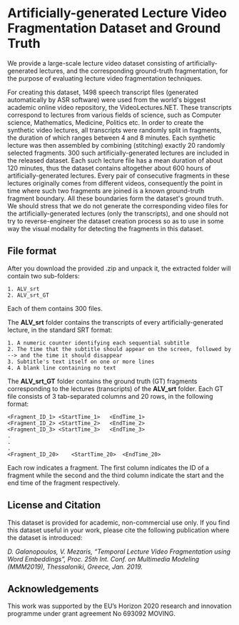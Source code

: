 # Artificially-generated Lecture Video Fragmentation Dataset and Ground Truth
We provide a large-scale lecture video dataset consisting of artificially-generated lectures, and the corresponding ground-truth fragmentation, for the purpose of evaluating lecture video fragmentation techniques. 

For creating this dataset, 1498 speech transcript files (generated automatically by ASR software) were used from the world's biggest academic online video repository, the VideoLectures.NET. These transcripts correspond to lectures from various fields of science, such as Computer science, Mathematics, Medicine, Politics etc. In order to create the synthetic video lectures, all transcripts were randomly split in fragments, the duration of which ranges between 4 and 8 minutes. Each synthetic lecture was then assembled by combining (stitching) exactly 20 randomly selected fragments. 300 such artificially-generated lectures are included in the released dataset. Each such lecture file has a mean duration of about 120 minutes, thus the dataset contains altogether about 600 hours of artificially-generated lectures. Every pair of consecutive fragments in these lectures originally comes from different videos, consequently the point in time where such two fragments are joined is a known ground-truth fragment boundary. All these boundaries form the dataset's ground truth. We should stress that we do not generate the corresponding video files for the artificially-generated lectures (only the transcripts), and one should not try to reverse-engineer the dataset creation process so as to use in some way the visual modality for detecting the fragments in this dataset.

## File format
After you download the provided .zip and unpack it, the extracted folder will contain two sub-folders: 
	
```
1. ALV_srt
2. ALV_srt_GT
```
Each of them contains 300 files.

The **ALV_srt** folder contains the transcripts of every artificially-generated lecture, in the standard SRT format:
```
1. A numeric counter identifying each sequential subtitle
2. The time that the subtitle should appear on the screen, followed by --> and the time it should disappear
3. Subtitle's text itself on one or more lines
4. A blank line containing no text
```
The **ALV_srt_GT** folder contains the ground truth (GT) fragments corresponding to the lectures (transcripts) of the **ALV_srt** folder. Each GT file consists of 3 tab-separated columns and 20 rows, in the following format:

```
<Fragment_ID_1>	<StartTime_1>	<EndTime_1>
<Fragment_ID_2>	<StartTime_2>	<EndTime_2>
<Fragment_ID_3>	<StartTime_3>	<EndTime_3>
.
.
.
<Fragment_ID_20>	<StartTime_20>	<EndTime_20>
```
Each row indicates a fragment. The first column indicates the ID of a fragment while the second and the third column indicate the start and the end time of the fragment respectively.

## License and Citation
This dataset is provided for academic, non-commercial use only. If you find this dataset useful in your work, please cite the following publication where the dataset is introduced:

*D. Galanopoulos, V. Mezaris, “Temporal Lecture Video Fragmentation using Word Embeddings”, Proc. 25th Int. Conf. on Multimedia Modeling (MMM2019), Thessaloniki, Greece, Jan. 2019.*

## Acknowledgements
This work was supported by the EU’s Horizon 2020 research and innovation programme under grant agreement No 693092 MOVING.
